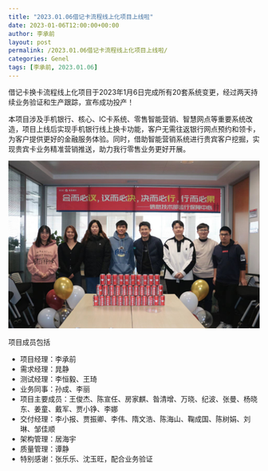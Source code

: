 ```yaml
---
title: "2023.01.06借记卡流程线上化项目上线啦"
date: 2023-01-06T12:00:00+00:00
author: 李承前
layout: post
permalink: /2023.01.06借记卡流程线上化项目上线啦/
categories: Genel
tags: [李承前, 2023.01.06]
---
```

借记卡换卡流程线上化项目于2023年1月6日完成所有20套系统变更，经过两天持续业务验证和生产跟踪，宣布成功投产！

本项目涉及手机银行、核心、IC卡系统、零售智能营销、智慧网点等重要系统改造，项目上线后实现手机银行线上换卡功能，客户无需往返银行网点预约和领卡，为客户提供更好的金融服务体验。同时，借助智能营销系统进行贵宾客户挖掘，实现贵宾卡业务精准营销推送，助力我行零售业务更好开展。

![李承前](assets/images/projectfish.jpg "借记卡换卡流程上线化上线")

项目成员包括

- 项目经理：李承前
- 需求经理：晁静
- 测试经理：李恒毅、王琦
- 业务同事：孙成、李丽
- 项目主要成员：王俊杰、陈宣任、房家麒、昝清增、万晓、纪波、张曼、杨晓东、姜童、戴军、贾小铮、李娜
- 交付经理：李小报、贾振卿、李伟、隋文浩、陈海山、鞠成国、陈树娟、刘琳、邹佳顺
- 架构管理：居海宇
- 质量管理：谭静
- 特别感谢：张乐乐、沈玉旺，配合业务验证
